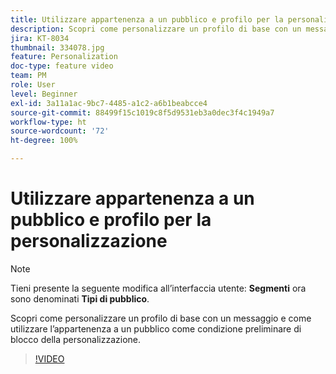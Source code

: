 ```yaml
---
title: Utilizzare appartenenza a un pubblico e profilo per la personalizzazione
description: Scopri come personalizzare un profilo di base con un messaggio e come utilizzare l’appartenenza a un pubblico come condizione preliminare di blocco della personalizzazione.
jira: KT-8034
thumbnail: 334078.jpg
feature: Personalization
doc-type: feature video
team: PM
role: User
level: Beginner
exl-id: 3a11a1ac-9bc7-4485-a1c2-a6b1beabcce4
source-git-commit: 88499f15c1019c8f5d9531eb3a0dec3f4c1949a7
workflow-type: ht
source-wordcount: '72'
ht-degree: 100%

---
```


# Utilizzare appartenenza a un pubblico e profilo per la personalizzazione

>[!NOTE]
>Tieni presente la seguente modifica all’interfaccia utente: **Segmenti** ora sono denominati **Tipi di pubblico**.

Scopri come personalizzare un profilo di base con un messaggio e come utilizzare l’appartenenza a un pubblico come condizione preliminare di blocco della personalizzazione.

>[!VIDEO](https://video.tv.adobe.com/v/334078?quality=12&learn=on)
